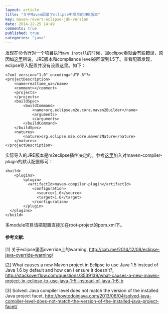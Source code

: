 ```yaml
---
layout: article
title: "关于Maven回滚了eclipse中项目的JRE版本"
key: maven-revert-eclipse-jdk-version
date: 2014-12-25 14:49
comments: true
published: true
categories: "java"
---
```


  发现在命令行对一个项目执行`mvn install`的时候，回eclipse看就会有些错误，原因如[这里][1]所说，JRE版本和compliance level被回滚到1.5了。查看配置发现，eclipse导入配置并没有设置这里。如下：

	<?xml version="1.0" encoding="UTF-8"?>
	<projectDescription>
		<name>realtime_ua</name>
		<comment></comment>
		<projects>
		</projects>
		<buildSpec>
			<buildCommand>
				<name>org.eclipse.m2e.core.maven2Builder</name>
				<arguments>
				</arguments>
			</buildCommand>
		</buildSpec>
		<natures>
			<nature>org.eclipse.m2e.core.maven2Nature</nature>
		</natures>
	</projectDescription>

  实际导入的JRE版本是m2eclipse插件决定的。参考[这里][2]加入对maven-compiler-plugin的默认配置即可：

	<build>
	    <plugins>
	        <plugin>
	          <artifactId>maven-compiler-plugin</artifactId>
	            <configuration>
	              <source>1.6</source>
	              <target>1.6</target>
	            </configuration>
	        </plugin>
	  </plugins>
	</build>

  多module项目请把配置直接加在root-project的pom.xml下。

<!--more-->

[1]: http://cxh.me/2014/12/08/eclipse-java-override-warning/   "关于eclipse里面override上的warning"
[2]: http://stackoverflow.com/questions/3539139/what-causes-a-new-maven-project-in-eclipse-to-use-java-1-5-instead-of-java-1-6-b "What causes a new Maven project in Eclipse to use Java 1.5 instead of Java 1.6 by default and how can I ensure it doesn't?"
[3]: http://howtodoinjava.com/2013/06/04/solved-java-compiler-level-does-not-match-the-version-of-the-installed-java-project-facet/ "Solved: Java compiler level does not match the version of the installed Java project facet"
#### 参考文献:

  \[1] 关于eclipse里面override上的warning, <http://cxh.me/2014/12/08/eclipse-java-override-warning/>
  
  \[2] What causes a new Maven project in Eclipse to use Java 1.5 instead of Java 1.6 by default and how can I ensure it doesn't?, <http://stackoverflow.com/questions/3539139/what-causes-a-new-maven-project-in-eclipse-to-use-java-1-5-instead-of-java-1-6-b>
  
  \[3] Solved: Java compiler level does not match the version of the installed Java project facet, <http://howtodoinjava.com/2013/06/04/solved-java-compiler-level-does-not-match-the-version-of-the-installed-java-project-facet/>
